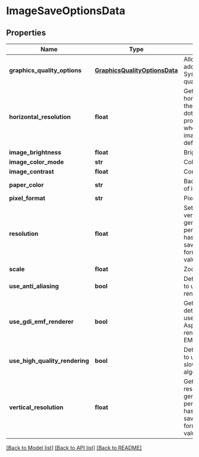 # ImageSaveOptionsData

## Properties
Name | Type | Description | Notes
------------ | ------------- | ------------- | -------------
**graphics_quality_options** | [**GraphicsQualityOptionsData**](GraphicsQualityOptionsData.md) | Allows to specify additional System.Drawing.Graphics quality options. | [optional] 
**horizontal_resolution** | **float** | Gets or sets the horizontal resolution for the generated images, in dots per inch.  This property has effect only when saving to raster image formats. The default value is 96. | [optional] 
**image_brightness** | **float** | Brightness of image | [optional] 
**image_color_mode** | **str** | Color mode of image | [optional] 
**image_contrast** | **float** | Contrast of image | [optional] 
**paper_color** | **str** | Background (paper) color of image | [optional] 
**pixel_format** | **str** | Pixel format of image | [optional] 
**resolution** | **float** | Sets both horizontal and vertical resolution for the generated images, in dots per inch.  This property has effect only when saving to raster image formats. The default value is 96. | [optional] 
**scale** | **float** | Zoom factor of image | [optional] 
**use_anti_aliasing** | **bool** | Determine whether or not to use anti-aliasing for rendering | [optional] 
**use_gdi_emf_renderer** | **bool** | Gets or sets a value determining whether to use GDI+ or Aspose.Words metafile renderer when saving to EMF. | [optional] 
**use_high_quality_rendering** | **bool** | Determine whether or not to use high quality (i.e. slow) rendering algorithms | [optional] 
**vertical_resolution** | **float** | Gets or sets the vertical resolution for the generated images, in dots per inch.  This property has effect only when saving to raster image formats. The default value is 96. | [optional] 

[[Back to Model list]](../README.md#documentation-for-models) [[Back to API list]](../README.md#documentation-for-api-endpoints) [[Back to README]](../README.md)


